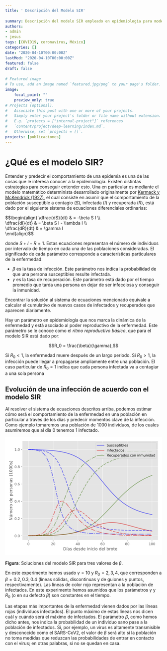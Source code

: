 ```yaml
---
title: ' Descripción del Modelo SIR'

summary: Descripción del modelo SIR empleado en epidemiología para modelar el comportamiento de una enfermedad infecciosa.
authors:
- admin
- jesus
tags: [COVID19, coronavirus, México]
categories: []
date: "2020-04-10T00:00:00Z"
lastMod: "2020-04-10T00:00:00Z"
featured: false
draft: false

# Featured image
# To use, add an image named `featured.jpg/png` to your page's folder. 
image:
    focal_point: ""
    preview_only: true
# Projects (optional).
#   Associate this post with one or more of your projects.
#   Simply enter your project's folder or file name without extension.
#   E.g. `projects = ["internal-project"]` references 
#   `content/project/deep-learning/index.md`.
#   Otherwise, set `projects = []`.
projects: [publicaciones]
---
```


# ¿Qué es el modelo SIR?

Entender y predecir el comportamiento de una epidemia es una de las cosas que le interesa conocer a la epidemiología. Existen distintas estrategias para conseguir entender esto. Una en particular es mediante el modelo matemático determinista desarrollado originalmente por [Kermack y McKendrick (1927)](https://royalsocietypublishing.org/doi/10.1098/rspa.1927.0118), el cual consiste en asumir que el comportamiento de la población susceptible a contagio ($S$), infectada ($I$) y recuperada ($R$), está dado por el siguiente sistema de ecuaciones diferenciales ordinarias:

<p>$$\begin{align}
\dfrac{dS}{dt} & = -\beta S I \\<br>
\dfrac{dI}{dt} & = \beta S I - \lambda I \\<br>
\dfrac{dR}{dt} & = \gamma I <br>
\end{align}$$</p>

donde $S + I + R = 1$. Estas ecuaciones representan el número de individuos por intervalo de tiempo en cada una de las poblaciones consideradas. El significado de cada parámetro corresponde a características particulares de la enfermedad:

- $\beta$ es la tasa de infección. Este parámetro nos indica la probabilidad de que una persona susceptibles resulte infectada.
- $\gamma$ es la tasa de recuperación. Este parámetro está dado por el tiempo promedio que tarda una persona en dejar de ser infecciosa y conseguir la inmunidad.

Encontrar la solución al sistema de ecuaciones mencionado equivale a calcular el cumulativo de nuevos casos de infectados y recuperados que aparecen diariamente.

Hay un parámetro en epidemiología que nos marca la dinámica de la enfermedad y está asociado al poder reproductivo de la enfermedad. Este parámetro se le conoce como el *ritmo reproductivo básico*, que para el modelo SIR está dado por:

$$R_0 = \frac{\beta}{\gamma},$$

Si $R_0 < 1$, la enfermedad muere después de un largo periodo. Si $R_0 > 1$, la infección puede llegar a propagarse ampliamente entre una población. El caso particular de $R_0 = 1$ indica que cada persona infectada va a contagiar a una sola persona

## Evolución de una infección de acuerdo con el modelo SIR

Al resolver el sistema de ecuaciones descritos arriba, podemos estimar cómo será el comportamiento de la enfermedad en una población en particular a través de los días y predecir momentos clave de la infección. Como ejemplo tomaremos una población de 1000 individuos, de los cuales asumiremos que al día 0 tenemos 1 infectado.

<img src="featured.png" alt="modelo sir" width="600"/>

**Figura**: Soluciones del modelo SIR para tres valores de $\beta$.

En este experimento hemos usado $\gamma = 10$ y $R_0 = 2, 3, 4$, que corresponden a $\beta = 0.2, 0.3, 0.4$ (líneas sólidas, discontinuas y de guiones y puntos, respectivamente). Las líneas de color rojo representan a la población de infectados. En este experimento hemos asumidos que los parámetros $\gamma$ y $R_0$ (o en su defecto $\beta$) son constantes en el tiempo.

Las etapas más importantes de la enfermedad vienen dados por las líneas rojas (individuos infectados). El punto máximo de estas líneas nos dicen cuál y cuándo será el máximo de infectados. El parámetro $\beta$, como hemos dicho antes, nos indica la probabilidad de un individuo sano pase a la población de infectados. Si, por ejemplo, un virus es altamente transmisible y desconocido como el SARS-CoV2, el valor de $\beta$ será alto si la población no toma medidas que reduzcan las probabilidades de entrar en contacto con el virus; en otras palabras, si no se quedan en casa.
